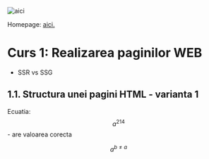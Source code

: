 ![aici](/assets/geo1.jpg)

Homepage: [aici.](/index.md)


<script type="text/javascript" async
  src="https://cdn.jsdelivr.net/npm/mathjax@3/es5/tex-mml-chtml.js">
</script>


# Curs 1: Realizarea paginilor WEB

- SSR vs SSG

## 1.1. Structura unei pagini HTML - varianta 1

Ecuatia: $$a^{214}$$ - are valoarea corecta

$$ a^{b\neq a} $$
